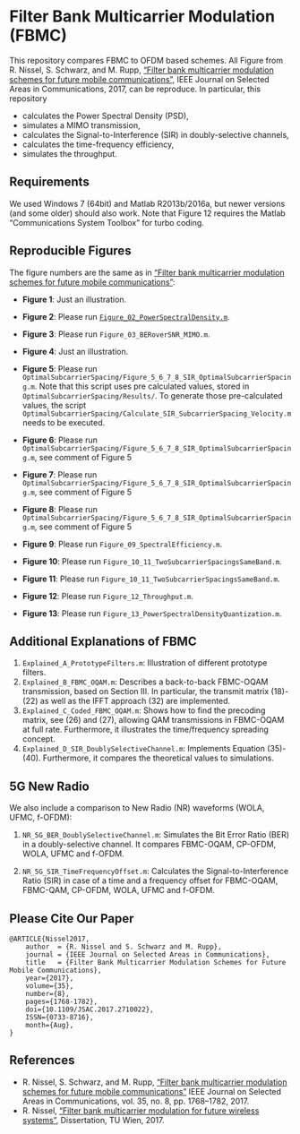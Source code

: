 # Filter Bank Multicarrier Modulation (FBMC)


This repository compares FBMC to OFDM based schemes. All Figure from R. Nissel, S. Schwarz, and M. Rupp, [“Filter bank multicarrier modulation schemes for future mobile communications”](https://publik.tuwien.ac.at/files/publik_260162.pdf), IEEE Journal on Selected Areas in Communications, 2017, 
can be reproduce. In particular, this repository

* calculates the Power Spectral Density (PSD),
* simulates a MIMO transmission, 
* calculates the Signal-to-Interference (SIR) in doubly-selective channels, 
* calculates the time-frequency efficiency,
* simulates the throughput.  


## Requirements
We used Windows 7 (64bit) and Matlab R2013b/2016a, but newer versions (and some older) should also work. Note that Figure 12 requires the Matlab “Communications System Toolbox” for turbo coding.

## Reproducible Figures
The figure numbers are the same as in  [“Filter bank multicarrier modulation schemes for future mobile communications”](https://publik.tuwien.ac.at/files/publik_260162.pdf):

* **Figure  1**: 
Just an illustration.	

* **Figure  2**: 
Please run [`Figure_02_PowerSpectralDensity.m`](Figure_02_PowerSpectralDensity.m).

* **Figure  3**: 
Please run `Figure_03_BERoverSNR_MIMO.m`.

* **Figure  4**: 
Just an illustration.

* **Figure  5**: 
Please run `OptimalSubcarrierSpacing/Figure_5_6_7_8_SIR_OptimalSubcarrierSpacing.m`. Note that this script uses pre calculated values, stored in `OptimalSubcarrierSpacing/Results/`. To generate those pre-calculated values, the script `OptimalSubcarrierSpacing/Calculate_SIR_SubcarrierSpacing_Velocity.m` needs to be executed.

* **Figure  6**: 
Please run `OptimalSubcarrierSpacing/Figure_5_6_7_8_SIR_OptimalSubcarrierSpacing.m`, see comment of Figure 5

* **Figure  7**: 
Please run `OptimalSubcarrierSpacing/Figure_5_6_7_8_SIR_OptimalSubcarrierSpacing.m`, see comment of Figure 5

* **Figure  8**: 
Please run `OptimalSubcarrierSpacing/Figure_5_6_7_8_SIR_OptimalSubcarrierSpacing.m`, see comment of Figure 5

* **Figure  9**: 
Please run `Figure_09_SpectralEfficiency.m`.

* **Figure  10**: 
Please run `Figure_10_11_TwoSubcarrierSpacingsSameBand.m`.

* **Figure  11**: 
Please run `Figure_10_11_TwoSubcarrierSpacingsSameBand.m`.

* **Figure  12**: 
Please run `Figure_12_Throughput.m`.

* **Figure  13**: 
Please run `Figure_13_PowerSpectralDensityQuantization.m`.


## Additional Explanations of FBMC

1. `Explained_A_PrototypeFilters.m`: Illustration of different prototype filters.
2. `Explained_B_FBMC_OQAM.m`: Describes a back-to-back FBMC-OQAM transmission, based on Section III. In particular, the transmit matrix (18)-(22) as well as the IFFT approach (32) are implemented.
3. `Explained_C_Coded_FBMC_OQAM.m`: Shows how to find the precoding matrix, see (26) and (27), allowing QAM transmissions in FBMC-OQAM at full rate. Furthermore, it illustrates the time/frequency spreading concept.
4. `Explained_D_SIR_DoublySelectiveChannel.m`: Implements Equation (35)-(40). Furthermore, it compares the theoretical values to simulations.


## 5G New Radio
We also include a comparison to New Radio (NR) waveforms (WOLA, UFMC, f-OFDM):	

1. `NR_5G_BER_DoublySelectiveChannel.m`: Simulates the Bit Error Ratio (BER) in a doubly-selective channel. It compares FBMC-OQAM, CP-OFDM, WOLA, UFMC and f-OFDM.
	
2. `NR_5G_SIR_TimeFrequencyOffset.m`: Calculates the Signal-to-Interference Ratio (SIR) in case of a time and a frequency offset for FBMC-OQAM, FBMC-QAM, CP-OFDM, WOLA, UFMC and f-OFDM.	



## Please Cite Our Paper

    @ARTICLE{Nissel2017,
		author  = {R. Nissel and S. Schwarz and M. Rupp},
		journal = {IEEE Journal on Selected Areas in Communications},
		title   = {Filter Bank Multicarrier Modulation Schemes for Future Mobile Communications},
		year={2017},
		volume={35},
		number={8},
		pages={1768-1782}, 
		doi={10.1109/JSAC.2017.2710022},
		ISSN={0733-8716},
		month={Aug},
	}


## References
- R. Nissel, S. Schwarz, and M. Rupp, [“Filter bank multicarrier modulation schemes for future mobile communications”](https://publik.tuwien.ac.at/files/publik_260162.pdf) IEEE Journal on Selected Areas in Communications, vol. 35, no. 8, pp. 1768–1782, 2017.
- R. Nissel, [“Filter bank multicarrier modulation for future wireless systems”](http://publik.tuwien.ac.at/files/publik_265168.pdf), Dissertation, TU Wien, 2017.



